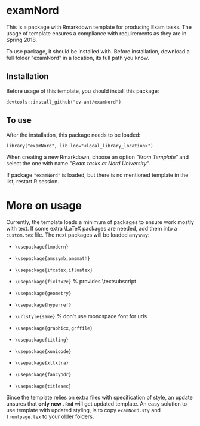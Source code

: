 # examNord
This is a package with Rmarkdown template for producing Exam tasks.
The usage of template ensures a compliance with requirements as they are in Spring 2018.

To use package, it should be installed with. Before installation, download a full folder "examNord" in a location, its full path you know.

## Installation
Before usage of this template, you should install this package: 

`devtools::install_github("ev-ant/examNord")`

## To use

After the installation, this package needs to be loaded:

`library("examNord", lib.loc="<local_library_location>")`

When creating a new Rmarkdown, choose an option *"From Template"* and select the one with name *"Exam tasks at Nord University"*.

If package `"examNord"` is loaded, but there is no mentioned template in the list, restart R session.

# More on usage

Currently, the template loads a minimum of packages to ensure work mostly with text. If some extra \LaTeX packages are needed, add them into a `custom.tex` file. The next packages will be loaded anyway:

* `\usepackage{lmodern}`

* `\usepackage{amssymb,amsmath}`

* `\usepackage{ifxetex,ifluatex}` 

* `\usepackage{fixltx2e}` % provides \textsubscript

* `\usepackage{geometry}`

* `\usepackage{hyperref}`

* `\urlstyle{same}`  % don't use monospace font for urls

* `\usepackage{graphicx,grffile}`

* `\usepackage{titling}`
* `\usepackage{xunicode}`
* `\usepackage{xltxtra}`
* `\usepackage{fancyhdr}`
* `\usepackage{titlesec}`

Since the template relies on extra files with specification of style, an update unsures that **only new `.Rmd`** will get updated template.
An easy solution to use template with updated styling, is to copy `examNord.sty` and `frontpage.tex` to your older folders. 
